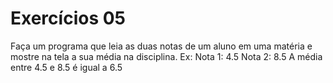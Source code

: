# Exercícios 05
Faça um programa que leia as duas notas de um aluno em uma matéria e mostre
na tela a sua média na disciplina.
Ex:
    Nota 1: 4.5
    Nota 2: 8.5
    A média entre 4.5 e 8.5 é igual a 6.5